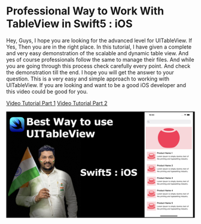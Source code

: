 # Professional Way to Work With TableView in Swift5 : iOS


Hey, Guys, I hope you are looking for the advanced level for UITableView. If Yes, Then you are in the right place. In this tutorial, I have given a complete and very easy demonstration of the scalable and dynamic table view. And yes of course professionals follow the same to manage their files. And while you are going through this process check carefully every point. And check the demonstration till the end. I hope you will get the answer to your question. This is a very easy and simple approach to working with UITableView. If you are looking and want to be a good iOS developer and this video could be good for you.


[Video Tutorial Part 1](https://youtu.be/ELLekRhz84s)
[Video Tutorial Part 2](https://youtu.be/VZLf-6m5uB4)

![alt text](https://github.com/pushpendra996/advance-table-view/blob/main/UITableView.jpeg?raw=true)
